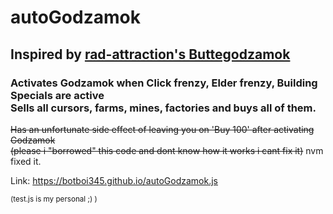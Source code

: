 # autoGodzamok <br>
## Inspired by [rad-attraction's Buttegodzamok](https://github.com/Rad-Attraction/butte_godzamok) <br>
### Activates Godzamok when Click frenzy, Elder frenzy, Building Specials are active <br>  Sells all cursors, farms, mines, factories and buys all of them. 
 
 ~~Has an unfortunate side effect of leaving you on 'Buy 100' after activating Godzamok <br> (please i "borrowed" this code and dont know how it works i cant fix it)~~ nvm fixed it.

Link: https://botboi345.github.io/autoGodzamok.js

<sub>(test.js is my personal ;) )</sub>
